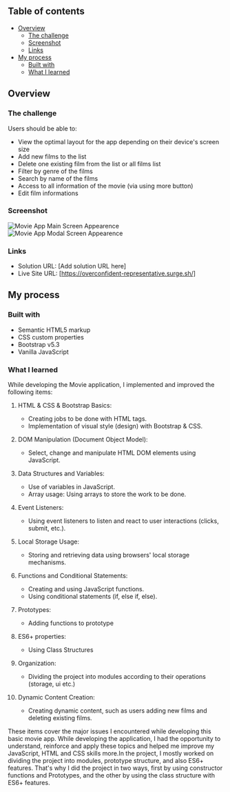 
## Table of contents

- [Overview](#overview)
  - [The challenge](#the-challenge)
  - [Screenshot](#screenshot)
  - [Links](#links)
- [My process](#my-process)
  - [Built with](#built-with)
  - [What I learned](#what-i-learned)
  



## Overview

### The challenge

Users should be able to:

- View the optimal layout for the app depending on their device's screen size
- Add new films to the list
- Delete one existing film from the list or all films list 
- Filter by genre of the films
- Search by name of the films
- Access to all information of the movie (via using more button)
- Edit film informations

### Screenshot

![Movie App Main Screen Appearence](screenshots/main-screen.jpg)
![Movie App Modal Screen Appearence](screenshots/modal-screen.jpg)

### Links

- Solution URL: [Add solution URL here]
- Live Site URL: [https://overconfident-representative.surge.sh/]

## My process

### Built with

- Semantic HTML5 markup
- CSS custom properties
- Bootstrap v5.3
- Vanilla JavaScript

### What I learned

While developing the Movie application, I implemented and improved the following items:

1. HTML & CSS & Bootstrap Basics:
    - Creating jobs to be done with HTML tags.
    - Implementation of visual style (design) with Bootstrap & CSS.

2. DOM Manipulation (Document Object Model):
    - Select, change and manipulate HTML DOM elements using JavaScript.

3. Data Structures and Variables:
    - Use of variables in JavaScript.
    - Array usage: Using arrays to store the work to be done.

4. Event Listeners:
    - Using event listeners to listen and react to user interactions (clicks, submit, etc.).

5. Local Storage Usage:
    - Storing and retrieving data using browsers' local storage mechanisms.
   
8. Functions and Conditional Statements:
    - Creating and using JavaScript functions.
    - Using conditional statements (if, else if, else).

9. Prototypes:
    - Adding functions to prototype

10. ES6+ properties:
    - Using Class Structures

10. Organization:
    - Dividing the project into modules according to their operations (storage, ui etc.)

11. Dynamic Content Creation:
    - Creating dynamic content, such as users adding new films and deleting existing films.

These items cover the major issues I encountered while developing this basic movie app. While developing the application, I had the opportunity to understand, reinforce and apply these topics and helped me improve my JavaScript, HTML and CSS skills more.In the project, I mostly worked on dividing the project into modules, prototype structure, and also ES6+ features. That's why I did the project in two ways, first by using constructor functions and Prototypes, and the other by using the class structure with ES6+ features.




